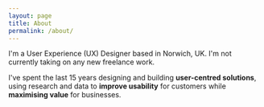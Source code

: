 ```yaml
---
layout: page
title: About
permalink: /about/
---
```


I'm a User Experience (UX) Designer based in Norwich, UK. I'm not currently taking on any new freelance work.

I've spent the last 15 years designing and building **user-centred solutions**, using research and data to **improve usability** for customers while **maximising value** for businesses.
